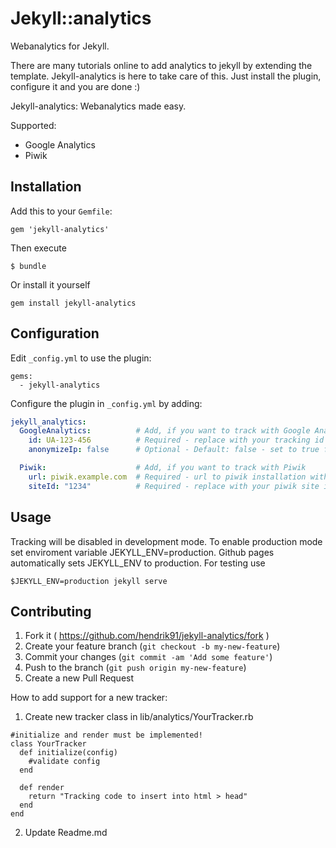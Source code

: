 # Jekyll::analytics
Webanalytics for Jekyll. 

There are many tutorials online to add analytics to jekyll by extending the template. Jekyll-analytics is here to take care of this. Just install the plugin, configure it and you are done :)

Jekyll-analytics: Webanalytics made easy.

Supported:
  - Google Analytics
  - Piwik

## Installation

Add this to your `Gemfile`:

```
gem 'jekyll-analytics'
```
Then execute
```
$ bundle
```
Or install it yourself
```
gem install jekyll-analytics
```

## Configuration
Edit `_config.yml` to use the plugin:
```
gems:
  - jekyll-analytics
```

Configure the plugin in `_config.yml` by adding:

```yml
jekyll_analytics: 
  GoogleAnalytics:          # Add, if you want to track with Google Analytics
    id: UA-123-456          # Required - replace with your tracking id
    anonymizeIp: false      # Optional - Default: false - set to true for anonymized tracking

  Piwik:                    # Add, if you want to track with Piwik
    url: piwik.example.com  # Required - url to piwik installation without trailing /
    siteId: "1234"          # Required - replace with your piwik site id (Write id as string)
```

## Usage
Tracking will be disabled in development mode. To enable production mode set enviroment variable JEKYLL_ENV=production.
Github pages automatically sets JEKYLL_ENV to production.
For testing use
```
$JEKYLL_ENV=production jekyll serve
```

## Contributing

1. Fork it ( https://github.com/hendrik91/jekyll-analytics/fork )
2. Create your feature branch (`git checkout -b my-new-feature`)
3. Commit your changes (`git commit -am 'Add some feature'`)
4. Push to the branch (`git push origin my-new-feature`)
5. Create a new Pull Request

How to add support for a new tracker:
1. Create new tracker class in lib/analytics/YourTracker.rb
  ```
  #initialize and render must be implemented!
  class YourTracker
    def initialize(config)
      #validate config
    end

    def render
      return "Tracking code to insert into html > head"
    end
  end
```
2. Update Readme.md
